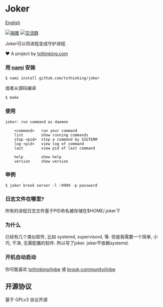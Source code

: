 # Joker

[English](readme.md)

[![捐赠](https://img.shields.io/badge/%E6%94%AF%E6%8C%81-%E6%8D%90%E8%B5%A0-ff69b4.svg)](https://www.txthinking.com/opensource-support.html)
[![交流群](https://img.shields.io/badge/%E7%94%B3%E8%AF%B7%E5%8A%A0%E5%85%A5-%E4%BA%A4%E6%B5%81%E7%BE%A4-ff69b4.svg)](https://docs.google.com/forms/d/e/1FAIpQLSdzMwPtDue3QoezXSKfhW88BXp57wkbDXnLaqokJqLeSWP9vQ/viewform)

Joker可以将进程变成守护进程.

❤️ A project by [txthinking.com](https://www.txthinking.com)

### 用 [nami](https://github.com/txthinking/nami) 安装

```
$ nami install github.com/txthinking/joker
```

或者从源码编译

```
$ make
```

### 使用

    joker: run command as daemon

    	<command>   run your command
    	list        show running commands
    	stop <pid>  stop a command by SIGTERM
    	log <pid>   view log of command
    	last        view pid of last command

    	help        show help
    	version     show version

### 举例

    $ joker brook server -l :9999 -p password

### 日志文件在哪里?

所有的进程日志文件基于PID命名被存储在$HOME/.joker下

### 为什么

已经有几个类似软件, 比如 systemd, supervisord, 等.
但是我需要一个简单, 小巧, 干净, 无需配置的软件. 所以写了joker. joker不依赖systemd.

### 开机自动启动

你可能喜欢 [txthinking/jinbe](https://github.com/txthinking/jinbe) 或 [brook-community/jinbe](https://github.com/brook-community/jinbe)

## 开源协议

基于 GPLv3 协议开源
